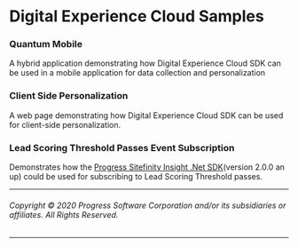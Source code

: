 # Digital Experience Cloud Samples

### Quantum Mobile
A hybrid application demonstrating how Digital Experience Cloud SDK can be used in a mobile application for data collection and personalization

### Client Side Personalization
A web page demonstrating how  Digital Experience Cloud SDK can be used for client-side personalization.

### Lead Scoring Threshold Passes Event Subscription
Demonstrates how the [Progress Sitefinity Insight .Net SDK](https://www.progress.com/documentation/sitefinity-cms/insight/capture-server-side-data-with-.net-sdk)(version 2.0.0 an up) could be used for subscribing to Lead Scoring Threshold passes.

---

###### Copyright © 2020 Progress Software Corporation and/or its subsidiaries or affiliates. All Rights Reserved.

---
